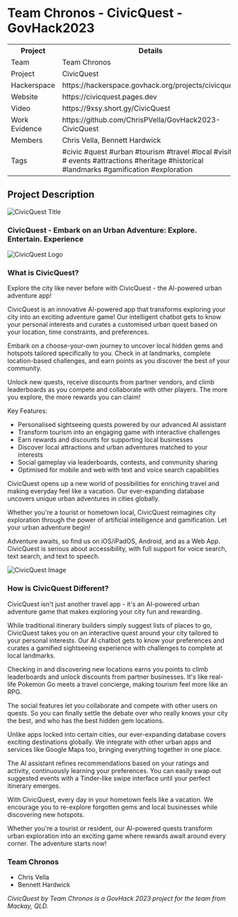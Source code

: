 # Team Chronos - CivicQuest - GovHack2023

<table>
  <tr>
    <th>Project</th>
    <th>Details</th>
  </tr>
  <tr>
    <td>Team </td>
    <td>Team Chronos</td>
  </tr>
  <tr>
    <td>Project</td>
    <td>CivicQuest</td>
  </tr>
  <tr>
    <td>Hackerspace</td>
    <td>https://hackerspace.govhack.org/projects/civicquest</td>
  </tr>
  <tr>
    <td>Website</td>
    <td>https://civicquest.pages.dev</td>
  </tr>
  <tr>
    <td>Video</td>
    <td>https://9xsy.short.gy/CivicQuest</td>
  </tr>
  <tr>
    <td>Work Evidence</td>
    <td>https://github.com/ChrisPVella/GovHack2023-CivicQuest</td>
  </tr>
  <tr>
    <td>Members</td>
    <td>Chris Vella, Bennett Hardwick</td>
  </tr>
  <tr>
    <td>Tags</td>
    <td>#civic #quest #urban #tourism #travel #local #visitor # events #attractions #heritage #historical #landmarks #gamification #exploration</td>
  </tr>
</table>

## Project Description

![CivicQuest Title](https://github.com/ChrisPVella/govhack2023/blob/cb8ccca26167a686e70cdeacaa91ad2a99658322/images/CivicQuestTitle2.png?raw=true)

### CivicQuest - Embark on an Urban Adventure: Explore. Entertain. Experience

![CivicQuest Logo](https://github.com/ChrisPVella/govhack2023/blob/main/images/CivicQuestLogoThumbSmall.png?raw=true)

### What is CivicQuest?

Explore the city like never before with CivicQuest - the AI-powered urban adventure app!

CivicQuest is an innovative AI-powered app that transforms exploring your city into an exciting adventure game! Our intelligent chatbot gets to know your personal interests and curates a customised urban quest based on your location, time constraints, and preferences.

Embark on a choose-your-own journey to uncover local hidden gems and hotspots tailored specifically to you. Check in at landmarks, complete location-based challenges, and earn points as you discover the best of your community.

Unlock new quests, receive discounts from partner vendors, and climb leaderboards as you compete and collaborate with other players. The more you explore, the more rewards you can claim!

Key Features:

- Personalised sightseeing quests powered by our advanced AI assistant
- Transform tourism into an engaging game with interactive challenges
- Earn rewards and discounts for supporting local businesses
- Discover local attractions and urban adventures matched to your interests
- Social gameplay via leaderboards, contests, and community sharing
- Optimised for mobile and web with text and voice search capabilities

CivicQuest opens up a new world of possibilities for enriching travel and making everyday feel like a vacation. Our ever-expanding database uncovers unique urban adventures in cities globally.

Whether you're a tourist or hometown local, CivicQuest reimagines city exploration through the power of artificial intelligence and gamification. Let your urban adventure begin!

Adventure awaits, so find us on iOS/iPadOS, Android, and as a Web App. CivicQuest is serious about accessibility, with full support for voice search, text search, and text to speech.

![CivicQuest Image](https://github.com/ChrisPVella/govhack2023/blob/main/images/CivicQuestImage.jpg?raw=true)

### How is CivicQuest Different?

CivicQuest isn't just another travel app - it's an AI-powered urban adventure game that makes exploring your city fun and rewarding.

While traditional itinerary builders simply suggest lists of places to go, CivicQuest takes you on an interactive quest around your city tailored to your personal interests. Our AI chatbot gets to know your preferences and curates a gamified sightseeing experience with challenges to complete at local landmarks.

Checking in and discovering new locations earns you points to climb leaderboards and unlock discounts from partner businesses. It's like real-life Pokemon Go meets a travel concierge, making tourism feel more like an RPG.

The social features let you collaborate and compete with other users on quests. So you can finally settle the debate over who really knows your city the best, and who has the best hidden gem locations.

Unlike apps locked into certain cities, our ever-expanding database covers exciting destinations globally. We integrate with other urban apps and services like Google Maps too, bringing everything together in one place.

The AI assistant refines recommendations based on your ratings and activity, continuously learning your preferences. You can easily swap out suggested events with a Tinder-like swipe interface until your perfect itinerary emerges.

With CivicQuest, every day in your hometown feels like a vacation. We encourage you to re-explore forgotten gems and local businesses while discovering new hotspots.

Whether you're a tourist or resident, our AI-powered quests transform urban exploration into an exciting game where rewards await around every corner. The adventure starts now!


### Team Chronos

- Chris Vella
- Bennett Hardwick

_CivicQuest by Team Chronos is a GovHack 2023 project for the team from Mackay, QLD._
